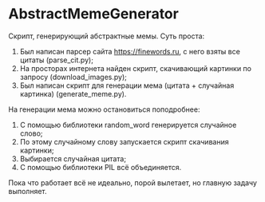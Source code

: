 # AbstractMemeGenerator

Скрипт, генерирующий абстрактные мемы. 
Суть проста:
1. Был написан парсер сайта https://finewords.ru, с него взяты все цитаты (parse_cit.py);
2. На просторах интернета найден скрипт, скачивающий картинки по запросу (download_images.py);
3. Был написан скрипт для генерации мема (цитата + случайная картинка) (generate_meme.py).

На генерации мема можно остановиться поподробнее:
1. С помощью библиотеки random_word генерируется случайное слово;
2. По этому случайному слову запускается скрипт скачивания картинки;
3. Выбирается случайная цитата;
4. С помощью библиотеки PIL всё объединяется.

Пока что работает всё не идеально, порой вылетает, но главную задачу выполняет.
